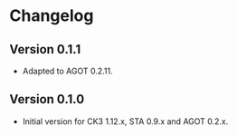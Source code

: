 # Changelog

## Version 0.1.1

* Adapted to AGOT 0.2.11.

## Version 0.1.0

* Initial version for CK3 1.12.x, STA 0.9.x and AGOT 0.2.x.
